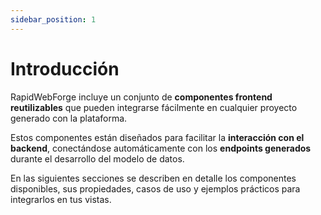 ```yaml
---
sidebar_position: 1
---
```


# Introducción

RapidWebForge incluye un conjunto de **componentes frontend reutilizables** que pueden integrarse fácilmente en cualquier proyecto generado con la plataforma.

Estos componentes están diseñados para facilitar la **interacción con el backend**, conectándose automáticamente con los **endpoints generados** durante el desarrollo del modelo de datos.

En las siguientes secciones se describen en detalle los componentes disponibles, sus propiedades, casos de uso y ejemplos prácticos para integrarlos en tus vistas.